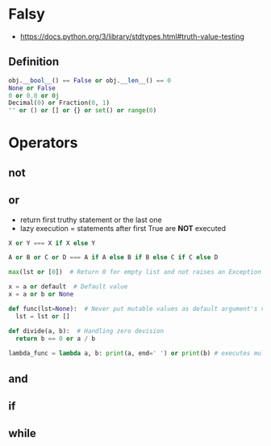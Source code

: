 # Falsy
* https://docs.python.org/3/library/stdtypes.html#truth-value-testing
## Definition

```python
obj.__bool__() == False or obj.__len__() == 0
None or False
0 or 0.0 or 0j
Decimal(0) or Fraction(0, 1)
"" or () or [] or {} or set() or range(0)
```

# Operators
## not
## or
* return first truthy statement or the last one
* lazy execution = statements after first True are **NOT** executed
```python
X or Y === X if X else Y

A or B or C or D === A if A else B if B else C if C else D

max(lst or [0])  # Return 0 for empty list and not raises an Exception

x = a or default  # Default value
x = a or b or None

def func(lst=None):  # Never put mutable values as default argument's value
  lst = lst or []

def divide(a, b):  # Handling zero devision
  return b == 0 or a / b
  
lambda_func = lambda a, b: print(a, end=' ') or print(b) # executes multiple statements in lambda
````

## and
## if
## while
